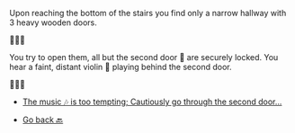 Upon reaching the bottom of the stairs you find only a narrow hallway with 3 heavy wooden doors.

🚪🚪🚪

You try to open them, all but the second door 🚪 are securely locked. You hear a faint, distant violin 🎻 playing behind the second door. 

🎻🎵🎵

- [The music 🎶 is too tempting; Cautiously go through the second door...](./3-DA.md)

- [Go back 🔙](2.md)
